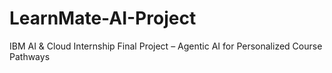 # LearnMate-AI-Project
IBM AI &amp; Cloud Internship Final Project – Agentic AI for Personalized Course Pathways
